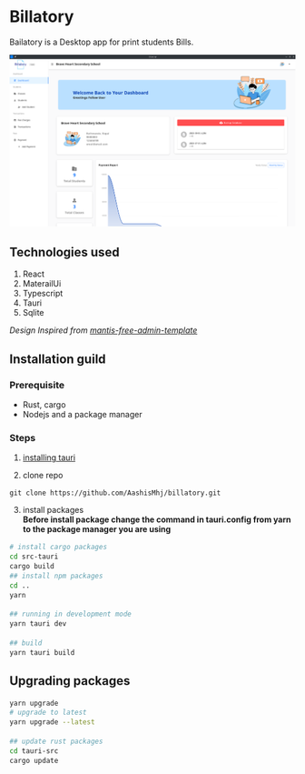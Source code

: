 # Billatory

Bailatory is a Desktop app for print students Bills.

![dashboard](./screenshots/dashboard.png)

## Technologies used
1. React
1. MaterailUi
1. Typescript
1. Tauri
1. Sqlite

*Design Inspired from [mantis-free-admin-template](https://github.com/codedthemes/mantis-free-react-admin-template/tree/main/src)*

## Installation guild

### Prerequisite
- Rust, cargo
- Nodejs and a package manager

### Steps 

1. [installing tauri](https://tauri.app/v1/guides/getting-started/prerequisites)

2. clone repo 
```
git clone https://github.com/AashisMhj/billatory.git
```

3. install packages  
**Before install package change the command in tauri.config from yarn to the package manager you are using**
```bash
# install cargo packages
cd src-tauri
cargo build
## install npm packages
cd ..
yarn

## running in development mode
yarn tauri dev

## build 
yarn tauri build
```

## Upgrading packages
```bash
yarn upgrade
# upgrade to latest 
yarn upgrade --latest

## update rust packages
cd tauri-src
cargo update

```